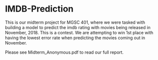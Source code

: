 # IMDB-Prediction
This is our midterm project for MGSC 401, where we were tasked with building a model to predict the imdb rating with movies being released in November, 2018. This is a contest. We are attempting to win 1st place with having the lowest error rate when predicting the movies coming out in November. 

Please see Midterm_Anonymous.pdf to read our full report.
